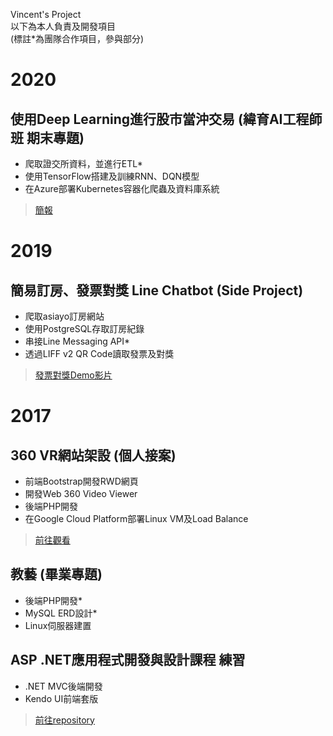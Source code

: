 Vincent's Project  
以下為本人負責及開發項目  
(標註*為團隊合作項目，參與部分)  


# 2020
## 使用Deep Learning進行股市當沖交易  (緯育AI工程師班 期末專題)
* 爬取證交所資料，並進行ETL*  
* 使用TensorFlow搭建及訓練RNN、DQN模型  
* 在Azure部署Kubernetes容器化爬蟲及資料庫系統  
>[簡報](https://github.com/vincent7293/Machine-Learning-for-Day-Trading/blob/master/AI技術應用工程師班02期第一組期末報告.pdf)
  
# 2019
## 簡易訂房、發票對獎 Line Chatbot  (Side Project)
* 爬取asiayo訂房網站
* 使用PostgreSQL存取訂房紀錄  
* 串接Line Messaging API*
* 透過LIFF v2 QR Code讀取發票及對獎  
> [發票對獎Demo影片](https://drive.google.com/file/d/1C_Ll1fEENFytrTzZRWu9RtbILH03zcP0/view?usp=sharing)
  
# 2017
## 360 VR網站架設  (個人接案)
* 前端Bootstrap開發RWD網頁
* 開發Web 360 Video Viewer
* 後端PHP開發
* 在Google Cloud Platform部署Linux VM及Load Balance  
> [前往觀看](https://wonderwang.com)
  
  
## 教藝 (畢業專題)
* 後端PHP開發*
* MySQL ERD設計*
* Linux伺服器建置  
  
  
## ASP .NET應用程式開發與設計課程 練習
* .NET MVC後端開發  
* Kendo UI前端套版  
> [前往repository](https://github.com/vincent7293/.NET-MVC-Kendo-UI)
